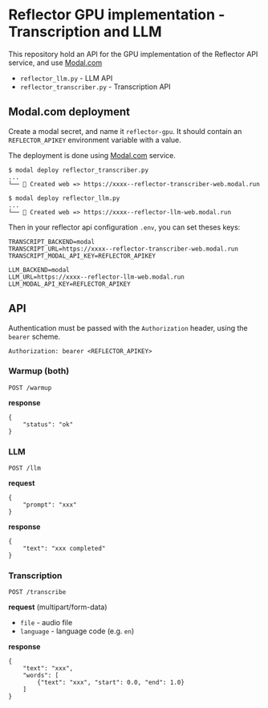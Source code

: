 # Reflector GPU implementation - Transcription and LLM

This repository hold an API for the GPU implementation of the Reflector API service,
and use [Modal.com](https://modal.com)

- `reflector_llm.py` - LLM API
- `reflector_transcriber.py` - Transcription API

## Modal.com deployment

Create a modal secret, and name it `reflector-gpu`.
It should contain an `REFLECTOR_APIKEY` environment variable with a value.

The deployment is done using [Modal.com](https://modal.com) service.

```
$ modal deploy reflector_transcriber.py
...
└── 🔨 Created web => https://xxxx--reflector-transcriber-web.modal.run

$ modal deploy reflector_llm.py
...
└── 🔨 Created web => https://xxxx--reflector-llm-web.modal.run
```

Then in your reflector api configuration `.env`, you can set theses keys:

```
TRANSCRIPT_BACKEND=modal
TRANSCRIPT_URL=https://xxxx--reflector-transcriber-web.modal.run
TRANSCRIPT_MODAL_API_KEY=REFLECTOR_APIKEY

LLM_BACKEND=modal
LLM_URL=https://xxxx--reflector-llm-web.modal.run
LLM_MODAL_API_KEY=REFLECTOR_APIKEY
```

## API

Authentication must be passed with the `Authorization` header, using the `bearer` scheme.

```
Authorization: bearer <REFLECTOR_APIKEY>
```

### Warmup (both)

`POST /warmup`

**response**
```
{
    "status": "ok"
}
```

### LLM

`POST /llm`

**request**
```
{
    "prompt": "xxx"
}
```

**response**
```
{
    "text": "xxx completed"
}
```

### Transcription

`POST /transcribe`

**request** (multipart/form-data)

- `file` - audio file
- `language` - language code (e.g. `en`)

**response**
```
{
    "text": "xxx",
    "words": [
        {"text": "xxx", "start": 0.0, "end": 1.0}
    ]
}
```
